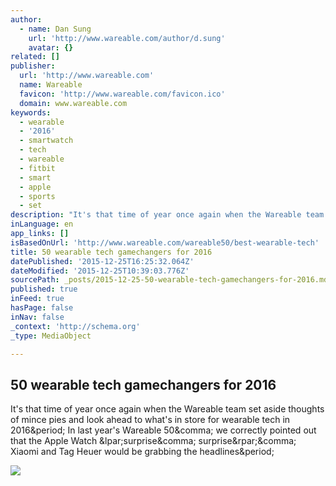 ```yaml
---
author:
  - name: Dan Sung
    url: 'http://www.wareable.com/author/d.sung'
    avatar: {}
related: []
publisher:
  url: 'http://www.wareable.com'
  name: Wareable
  favicon: 'http://www.wareable.com/favicon.ico'
  domain: www.wareable.com
keywords:
  - wearable
  - '2016'
  - smartwatch
  - tech
  - wareable
  - fitbit
  - smart
  - apple
  - sports
  - set
description: "It's that time of year once again when the Wareable team set aside thoughts of mince pies and look ahead to what's in store for wearable tech in 2016. In last year's Wareable 50, we correctly pointed out that the Apple Watch (surprise, surprise), Xiaomi and Tag Heuer would be grabbing the headlines."
inLanguage: en
app_links: []
isBasedOnUrl: 'http://www.wareable.com/wareable50/best-wearable-tech'
title: 50 wearable tech gamechangers for 2016
datePublished: '2015-12-25T16:25:32.064Z'
dateModified: '2015-12-25T10:39:03.776Z'
sourcePath: _posts/2015-12-25-50-wearable-tech-gamechangers-for-2016.md
published: true
inFeed: true
hasPage: false
inNav: false
_context: 'http://schema.org'
_type: MediaObject

---
```

<article style=""><h1>50 wearable tech gamechangers for 2016</h1><p>It's that time of year once again when the Wareable team set aside thoughts of mince pies and look ahead to what's in store for wearable tech in 2016&amp;period; In last year's Wareable 50&amp;comma; we correctly pointed out that the Apple Watch &amp;lpar;surprise&amp;comma; surprise&amp;rpar;&amp;comma; Xiaomi and Tag Heuer would be grabbing the headlines&amp;period;</p><img src="http://www.wareable.com/media/imager/8667-336a72951dc6d83f62a41868b269cee0.jpg" /></article>
